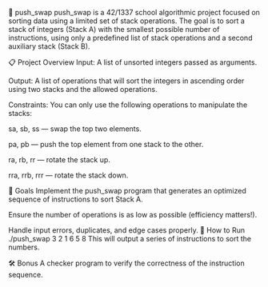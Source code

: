 🧠 push_swap
push_swap is a 42/1337 school algorithmic project focused on sorting data using a limited set of stack operations. The goal is to sort a stack of integers (Stack A) with the smallest possible number of instructions, using only a predefined list of stack operations and a second auxiliary stack (Stack B).

📋 Project Overview
Input: A list of unsorted integers passed as arguments.

Output: A list of operations that will sort the integers in ascending order using two stacks and the allowed operations.

Constraints: You can only use the following operations to manipulate the stacks:

sa, sb, ss — swap the top two elements.

pa, pb — push the top element from one stack to the other.

ra, rb, rr — rotate the stack up.

rra, rrb, rrr — rotate the stack down.

🎯 Goals
Implement the push_swap program that generates an optimized sequence of instructions to sort Stack A.

Ensure the number of operations is as low as possible (efficiency matters!).

Handle input errors, duplicates, and edge cases properly.
🚀 How to Run
./push_swap 3 2 1 6 5 8
This will output a series of instructions to sort the numbers.

🛠 Bonus
A checker program to verify the correctness of the instruction sequence.
